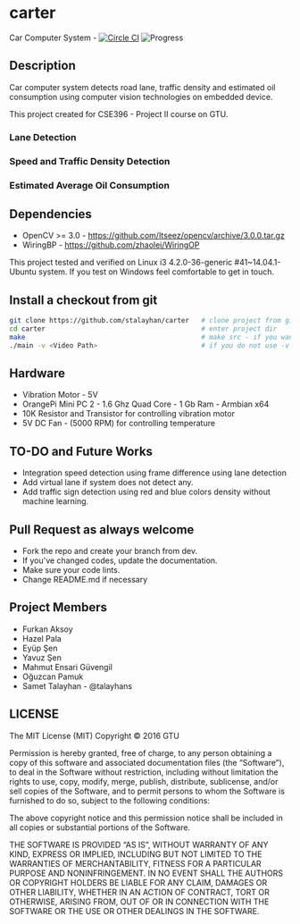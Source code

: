 # carter

Car Computer System - [![Circle CI](https://circleci.com/gh/stalayhan/carter.svg?style=svg)](https://circleci.com/gh/stalayhan/carter) ![Progress](http://progressed.io/bar/75?title=progress)

## Description

Car computer system detects road lane, traffic density and estimated oil consumption using computer vision technologies on embedded device.

This project created for CSE396 - Project II course on GTU.

### Lane Detection

### Speed and Traffic Density Detection

### Estimated Average Oil Consumption

## Dependencies

* OpenCV >= 3.0 - https://github.com/Itseez/opencv/archive/3.0.0.tar.gz
* WiringBP - https://github.com/zhaolei/WiringOP

This project tested and verified on Linux i3 4.2.0-36-generic #41~14.04.1-Ubuntu system. If you test on Windows feel comfortable to get in touch.

## Install a checkout from git

```sh
git clone https://github.com/stalayhan/carter   # clone project from git repo
cd carter                                       # enter project dir
make                                            # make src - if you want to build modules as separate use make test-modules
./main -v <Video Path>                          # if you do not use -v option, default using first webcam on the system.

```

## Hardware

* Vibration Motor - 5V
* OrangePi Mini PC 2 - 1.6 Ghz Quad Core - 1 Gb Ram - Armbian x64
* 10K Resistor and Transistor for controlling vibration motor
* 5V DC Fan - (5000 RPM) for controlling temperature

## TO-DO and Future Works

* Integration speed detection using frame difference using lane detection
* Add virtual lane if system does not detect any.
* Add traffic sign detection using red and blue colors density without machine learning.

## Pull Request as always welcome

* Fork the repo and create your branch from dev.
* If you've changed codes, update the documentation.
* Make sure your code lints.
* Change README.md if necessary

## Project Members

* Furkan Aksoy
* Hazel Pala
* Eyüp Şen
* Yavuz Şen
* Mahmut Ensari Güvengil
* Oğuzcan Pamuk
* Samet Talayhan - @talayhans

## LICENSE

The MIT License (MIT)
Copyright © 2016 GTU

Permission is hereby granted, free of charge, to any person obtaining a copy of this software and associated documentation files (the “Software”), to deal in the Software without restriction, including without limitation the rights to use, copy, modify, merge, publish, distribute, sublicense, and/or sell copies of the Software, and to permit persons to whom the Software is furnished to do so, subject to the following conditions:

The above copyright notice and this permission notice shall be included in all copies or substantial portions of the Software.

THE SOFTWARE IS PROVIDED “AS IS”, WITHOUT WARRANTY OF ANY KIND, EXPRESS OR IMPLIED, INCLUDING BUT NOT LIMITED TO THE WARRANTIES OF MERCHANTABILITY, FITNESS FOR A PARTICULAR PURPOSE AND NONINFRINGEMENT. IN NO EVENT SHALL THE AUTHORS OR COPYRIGHT HOLDERS BE LIABLE FOR ANY CLAIM, DAMAGES OR OTHER LIABILITY, WHETHER IN AN ACTION OF CONTRACT, TORT OR OTHERWISE, ARISING FROM, OUT OF OR IN CONNECTION WITH THE SOFTWARE OR THE USE OR OTHER DEALINGS IN THE SOFTWARE.
